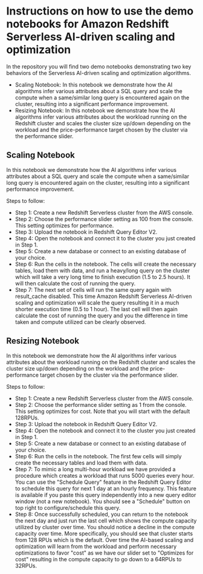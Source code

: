 # Instructions on how to use the demo notebooks for Amazon Redshift Serverless AI-driven scaling and optimization

In the repository you will find two demo notebooks demonstrating two key behaviors of the Serverless AI-driven scaling and optimization algorithms.
* Scaling Notebook: In this notebook we demonstrate how the AI algorithms infer various attributes about a SQL query and scale the compute when a same/similar long query is encountered again on the cluster, resulting into a significant performance improvement.
* Resizing Notebook: In this notebook we demonstrate how the AI algorithms infer various attributes about the workload running on the Redshift cluster and scales the cluster size up/down depending on the workload and the price-performance target chosen by the cluster via the performance slider.

## Scaling Notebook
In this notebook we demonstrate how the AI algorithms infer various attributes about a SQL query and scale the compute when a same/similar long query is encountered again on the cluster, resulting into a significant performance improvement.

Steps to follow:
* Step 1: Create a new Redshift Serverless cluster from the AWS console.
* Step 2: Choose the performance slider setting as 100 from the console. This setting optimizes for performance.
* Step 3: Upload the notebook in Redshift Query Editor V2.
* Step 4: Open the notebook and connect it to the cluster you just created in Step 1.
* Step 5: Create a new database or connect to an existing database of your choice.
* Step 6: Run the cells in the notebook. The cells will create the necessary tables, load them with data, and run a heavy/long query on the cluster which will take a very long time to finish execution (1.5 to 2.5 hours). It will then calculate the cost of running the query. 
* Step 7: The next set of cells will run the same query again with result_cache disabled. This time Amazon Redshift Serverless AI-driven scaling and optimization will scale the query resulting it in a much shorter execution time (0.5 to 1 hour). The last cell will then again calculate the cost of running the query and you the difference in time taken and compute utilized can be clearly observed.

## Resizing Notebook
In this notebook we demonstrate how the AI algorithms infer various attributes about the workload running on the Redshift cluster and scales the cluster size up/down depending on the workload and the price-performance target chosen by the cluster via the performance slider.

Steps to follow:
* Step 1: Create a new Redshift Serverless cluster from the AWS console.
* Step 2: Choose the performance slider setting as 1 from the console. This setting optimizes for cost. Note that you will start with the default 128RPUs.
* Step 3: Upload the notebook in Redshift Query Editor V2.
* Step 4: Open the notebook and connect it to the cluster you just created in Step 1.
* Step 5: Create a new database or connect to an existing database of your choice.
* Step 6: Run the cells in the notebook. The first few cells will simply create the necessary tables and load them with data.
* Step 7: To mimic a long multi-hour workload we have provided a procedure which creates a workload that runs 5000 queries every hour. You can use the "Schedule Query" feature in the Redshift Query Editor to schedule this query for next 1 day at an hourly frequency. This feature is available if you paste this query independently into a new query editor window (not a new notebook). You should see a "Schedule" button on top right to configure/schedule this query.
* Step 8: Once successfully scheduled, you can return to the notebook the next day and just run the last cell which shows the compute capacity utilized by cluster over time. You should notice a decline in the compute capacity over time. More specifically, you should see that cluster starts from 128 RPUs which is the default. Over time the AI-based scaling and optimization will learn from the workload and perform necessary optimizations to favor "cost" as we have our slider set to "Optimizes for cost" resulting in the compute capacity to go down to a 64RPUs to 32RPUs.
